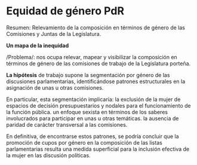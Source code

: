 # Equidad de género PdR
Resumen: Relevamiento de la composición en términos de género de las Comisiones y Juntas de la Legislatura. 

**Un mapa de la inequidad**

/Problema/: nos ocupa relevar, mapear y visibilizar la composición en términos de género de las comisiones de trabajo de la Legislatura porteña.

**La hipótesis** de trabajo supone la segmentación por género de las discusiones parlamentarias, identificándose patrones estructurales en la asignación de unas u otras comisiones. 

En particular, esta segmentación implicaría:
la exclusión de la mujer de espacios de decisión presupuestarios y nodales para el funcionamiento de la función pública.
un enfoque sexista en términos de los saberes involucrados para participar en unas u otras temáticas.
la ausencia de paridad de carácter transversal a las comisiones.

En definitiva, de encontrarse estos patrones, se podría concluir que la promoción de cupos por género en la composición de las listas parlamentarias resulta una medida superficial para la inclusión efectiva de la mujer en las discusión políticas.
